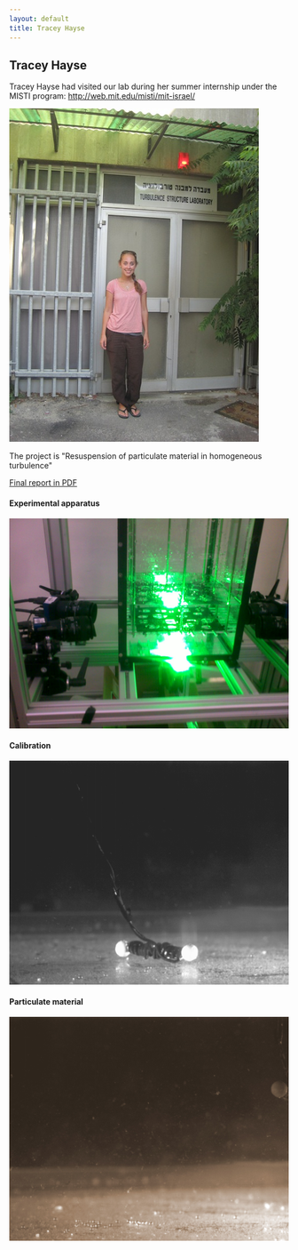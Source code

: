 ```yaml
---
layout: default
title: Tracey Hayse
---
```


## Tracey Hayse

Tracey Hayse had visited our lab during her summer internship under the MISTI program: <http://web.mit.edu/misti/mit-israel/> 


![](../images/tracey.jpg)


The project is "Resuspension of particulate material in homogeneous turbulence" 

[Final report in PDF](https://www.box.com/s/d021ae6ff06424ec048a) 



#### Experimental apparatus  


![](../images/21062010894.jpg)

#### Calibration  


![](../images/dumbbell_and_the_balls.jpg)


#### Particulate material  


![](../images/cam4_emptyframe.TIF.jpg)


